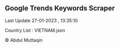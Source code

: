 

## Google Trends Keywords Scraper 
 
Last Update 27-01-2023 , 13:35:10

Country List :
VIETNAM.json



© Abdul Muttaqin 
